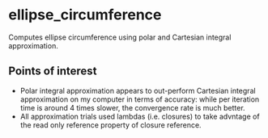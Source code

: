 # ellipse_circumference
Computes ellipse circumference using polar and Cartesian integral approximation. 

## Points of interest
- Polar integral approximation appears to out-perform Cartesian integral approximation on my computer in terms of accuracy: while per iteration time is around 4 times slower, the convergence rate is much better.
- All approximation trials used lambdas (i.e. closures) to take advntage of the read only reference property of closure reference.
